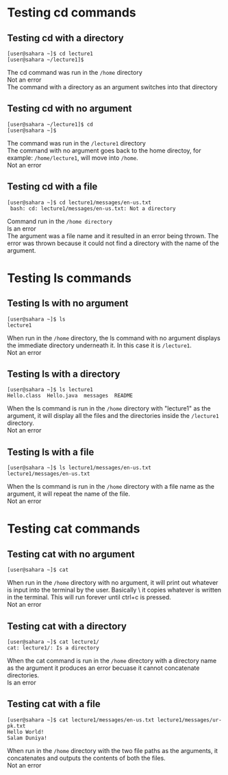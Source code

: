 # Testing cd commands
## Testing cd with a directory
```
[user@sahara ~]$ cd lecture1 
[user@sahara ~/lecture1]$
```
The cd command was run in the `/home` directory \
Not an error \
The command with a directory as an argument switches into that directory

## Testing cd with no argument
```
[user@sahara ~/lecture1]$ cd
[user@sahara ~]$
```
The command was run in the `/lecture1` directory \
The command with no argument goes back to the home directoy, for example: `/home/lecture1`, will move into `/home`. \
Not an error
## Testing cd with a file
```
[user@sahara ~]$ cd lecture1/messages/en-us.txt
 bash: cd: lecture1/messages/en-us.txt: Not a directory
```
Command run in the `/home directory` \
Is an error \
The argument was a file name and it resulted in an error being thrown. The error was thrown because it could not find a directory with the name of the argument.
# Testing ls commands
## Testing ls with no argument
```
[user@sahara ~]$ ls
lecture1
```
When run in the `/home` directory, the ls command with no argument displays the immediate directory underneath it. In this case it is `/lecture1`. \
Not an error
## Testing ls with a directory
```
[user@sahara ~]$ ls lecture1
Hello.class  Hello.java  messages  README
```
When the ls command is run in the `/home` directory with "lecture1" as the argument, it will display all the files and the directories inside the `/lecture1` directory. \
Not an error
## Testing ls with a file
```
[user@sahara ~]$ ls lecture1/messages/en-us.txt 
lecture1/messages/en-us.txt
```
When the ls command is run in the `/home` directory with a file name as the argument, it will repeat the name of the file. \
Not an error
# Testing cat commands
## Testing cat with no argument
```
[user@sahara ~]$ cat

```
When run in the `/home` directory with no argument, it will print out whatever is input into the terminal by the user. Basically \ 
it copies whatever is written in the terminal. This will run forever until ctrl+c is pressed. \
Not an error
## Testing cat with a directory
```
[user@sahara ~]$ cat lecture1/
cat: lecture1/: Is a directory
```
When the cat command is run in the `/home` directory with a directory name as the argument it produces an error becuase it cannot concatenate directories. \
Is an error
## Testing cat with a file
```
[user@sahara ~]$ cat lecture1/messages/en-us.txt lecture1/messages/ur-pk.txt 
Hello World!
Salam Duniya!
```
When run in the `/home` directory with the two file paths as the arguments, it concatenates and outputs the contents of both the files. \
Not an error
